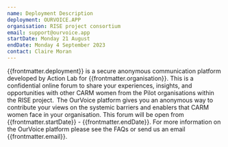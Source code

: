```yaml
---
name: Deployment Description
deployment: OURVOICE.APP
organisation: RISE project consortium
email: support@ourvoice.app
startDate: Monday 21 August
endDate: Monday 4 September 2023
contact: Claire Moran
---
```


{{frontmatter.deployment}} is a secure anonymous communication platform developed by Action Lab for {{frontmatter.organisation}}. This is a confidential online forum to share your experiences, insights, and opportunities with other CARM women from the Pilot organisations within the RISE project.  The OurVoice platform gives you an anonymous way to contribute your views on the systemic barriers and enablers that CARM women face in your organisation. This forum will be open from {{frontmatter.startDate}} - {{frontmatter.endDate}}. For more information on the OurVoice platform please see the FAQs or send us an email {{frontmatter.email}}.
